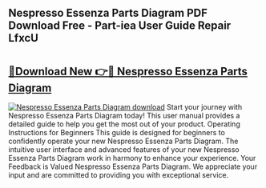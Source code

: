 ## Nespresso Essenza Parts Diagram PDF Download Free - Part-iea User Guide Repair LfxcU

# <h2><a href="http://dfunuui.blite.top/?on=Nespresso+Essenza+Parts+Diagram">🔗Download New 👉🔴 Nespresso Essenza Parts Diagram</a></h2>

[![Nespresso Essenza Parts Diagram download](https://i.imgur.com/lujVjoI.png)](http://dfunuui.blite.top/?on=Nespresso+Essenza+Parts+Diagram)
Start your journey with Nespresso Essenza Parts Diagram today! This user manual provides a detailed guide to help you get the most out of your product. Operating Instructions for Beginners This guide is designed for beginners to confidently operate your new Nespresso Essenza Parts Diagram. The intuitive user interface and advanced features of your new Nespresso Essenza Parts Diagram work in harmony to enhance your experience. Your Feedback is Valued Nespresso Essenza Parts Diagram. We appreciate your input and are committed to providing you with exceptional service.
